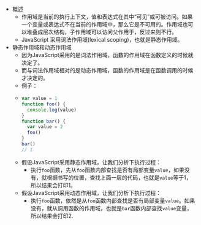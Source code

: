 - 概述
	- 作用域是当前的执行上下文，值和表达式在其中“可见”或可被访问。如果一个变量或表达式不在当前的作用域中，那么它是不可用的。作用域也可以堆叠成层次结构，子作用域可以访问父作用于，反过来则不行。
	- JavaScript 采用词法作用域(lexical scoping)，也就是静态作用域。
- 静态作用域和动态作用域
	- 因为JavaScript采用的是词法作用域，函数的作用域在函数定义的时候就决定了。
	- 而与词法作用域相对的是动态作用域，函数的作用域是在函数调用的时候才决定的。
	- 例子：
	- ```js
	  var value = 1
	  function foo() {
	    console.log(value)
	  }
	  function bar() {
	    var value = 2
	    foo()
	  }
	  bar() 
	  // 1
	  ```
	- 假设JavaScript采用静态作用域，让我们分析下执行过程：
		- 执行`foo`函数，先从`foo`函数内部查找是否有局部变量`value`，如果没有，就根据书写的位置，查找上面一层的代码，也就是`value`等于1，所以结果会打印1。
	- 假设JavaScript采用动态作用域，让我们分析下执行过程：
		- 执行`foo`函数，依然是从`foo`函数内部查找是否有局部变量`value`。如果没有，就从调用函数的作用域，也就是`bar`函数内部查找`value`变量，所以结果会打印2.
